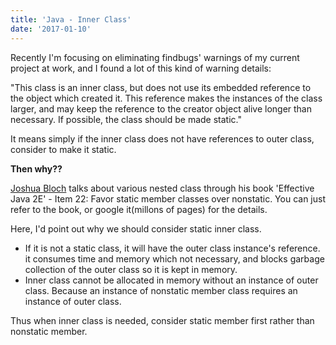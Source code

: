 ```yaml
---
title: 'Java - Inner Class'
date: '2017-01-10'
---
```


Recently I'm focusing on eliminating findbugs' warnings of my current project at work, and I found a lot of this kind of warning details:

"This class is an inner class, but does not use its embedded reference to the object which created it. This reference makes the instances of the class larger, and may keep the reference to the creator object alive longer than necessary. If possible, the class should be made static."

It means simply if the inner class does not have references to outer class, consider to make it static.

**Then why??**

[Joshua Bloch](https://en.wikipedia.org/wiki/Joshua_Bloch) talks about various nested class through his book 'Effective Java 2E' - Item 22: Favor static member classes over nonstatic. You can just refer to the book, or google it(millons of pages) for the details.

Here, I'd point out why we should consider static inner class.

- If it is not a static class, it will have the outer class instance's reference. it consumes time and memory which not necessary, and blocks garbage collection of the outer class so it is kept in memory.
- Inner class cannot be allocated in memory without an instance of outer class. Because an instance of nonstatic member class requires an instance of outer class.

Thus when inner class is needed, consider static member first rather than nonstatic member.
